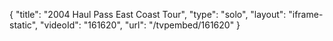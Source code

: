 {
    "title": "2004 Haul Pass East Coast Tour",
    "type": "solo",
    "layout": "iframe-static",
    "videoId": "161620",
    "url": "\/tvpembed\/161620"
}